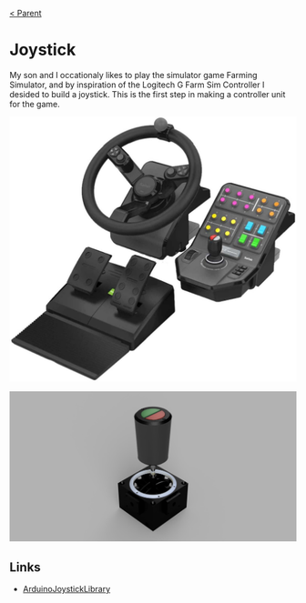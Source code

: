 [< Parent](../Readme.md)

# Joystick

My son and I occationaly likes to play the simulator game Farming Simulator, and by inspiration of the Logitech G Farm Sim Controller I desided to build a joystick. This is the first step in making a controller unit for the game.

![Logitech G Farm Sim Controller](./images/original.1344x1243m.jpg)

![Joystick render 2](./images/Joystick_2020-May-17_10-05-08AM-000_CustomizedView5610265448.png)

## Links

- [ArduinoJoystickLibrary](https://github.com/MHeironimus/ArduinoJoystickLibrary/tree/version-1.0)
